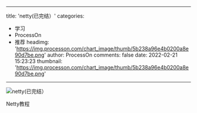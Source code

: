 
---
title: 'netty(已完结）'
categories: 
 - 学习
 - ProcessOn
 - 推荐
headimg: 'https://img.processon.com/chart_image/thumb/5b238a96e4b0200a8e90d7be.png'
author: ProcessOn
comments: false
date: 2022-02-21 15:23:23
thumbnail: 'https://img.processon.com/chart_image/thumb/5b238a96e4b0200a8e90d7be.png'
---

<div>   
<img class="thumb" alt="netty(已完结）" src="https://img.processon.com/chart_image/thumb/5b238a96e4b0200a8e90d7be.png" referrerpolicy="no-referrer">
<p>Netty教程</p>  
</div>
            